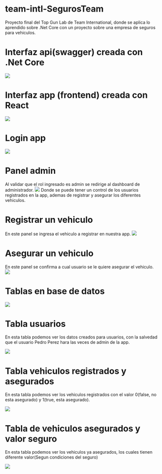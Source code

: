 # team-intl-SegurosTeam
Proyecto final del Top Gun Lab de Team International, donde se aplica lo aprendido sobre .Net Core con un proyecto sobre una empresa de seguros para vehiculos.

# Interfaz api(swagger) creada con .Net Core

<img src="https://user-images.githubusercontent.com/52393397/69060619-a6dec700-09e5-11ea-9866-ff323be889d6.png">

# Interfaz app (frontend) creada con React

<img src="https://user-images.githubusercontent.com/52393397/69061699-ab0be400-09e7-11ea-82b7-70de933afc8a.png">

# Login app

<img src="https://user-images.githubusercontent.com/52393397/69061646-8e6fac00-09e7-11ea-96aa-82320ac0383f.png">

# Panel admin 

Al validar que el rol ingresado es admin se redirige al dashboard de administrador.
<img src="https://user-images.githubusercontent.com/52393397/69060888-2bc9e080-09e6-11ea-9019-8e89f2b162ca.png">
Donde se puede tener un control de los usuarios registrados en la app, ademas de registrar y asegurar los diferentes vehiculos.

# Registrar un vehiculo

En este panel se ingresa el vehiculo a registrar en nuestra app.
<img src="https://user-images.githubusercontent.com/52393397/69061118-93802b80-09e6-11ea-98c5-27cf99fa294d.png">

# Asegurar un vehiculo 

En este panel se confirma a cual usuario se le quiere asegurar el vehiculo.
<img src="https://user-images.githubusercontent.com/52393397/69061547-59635980-09e7-11ea-8ca4-d57f3b5176f9.png">

# Tablas en base de datos

<img src ="https://user-images.githubusercontent.com/52393397/69062226-9d0a9300-09e8-11ea-8111-c9cc06d3ce0a.png">

# Tabla usuarios

En esta tabla podemos ver los datos creados para usuarios, con la salvedad que el usuario Pedro Perez hara las veces de admin
de la app.

<img src="https://user-images.githubusercontent.com/52393397/69062479-fa9edf80-09e8-11ea-9392-da56a53441e9.png">

# Tabla vehiculos registrados y asegurados

En esta tabla podemos ver los vehiculos registrados con el valor 0(false, no esta asegurado) y 1(true, esta asegurado).

<img src="https://user-images.githubusercontent.com/52393397/69062701-510c1e00-09e9-11ea-8d6e-977463d755e2.png">

# Tabla de vehiculos asegurados y valor seguro

En esta tabla podemos ver los vehiculos ya asegurados, los cuales tienen diferente valor(Segun condiciones del seguro)

<img src="https://user-images.githubusercontent.com/52393397/69062942-9fb9b800-09e9-11ea-832f-8dd4a9d60897.png">


